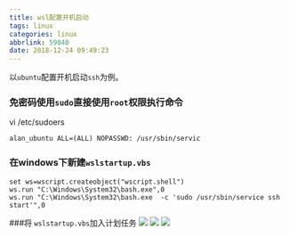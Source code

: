```yaml
---
title: wsl配置开机启动
tags: linux
categories: linux
abbrlink: 59040
date: 2018-12-24 09:49:23
---
```

以`ubuntu`配置开机启动`ssh`为例。
### 免密码使用`sudo`直接使用`root`权限执行命令
vi /etc/sudoers
<!-- more -->

```
alan_ubuntu ALL=(ALL) NOPASSWD: /usr/sbin/servic
```
### 在windows下新建`wslstartup.vbs`
```
set ws=wscript.createobject("wscript.shell")
ws.run "C:\Windows\System32\bash.exe",0
ws.run "C:\Windows\System32\bash.exe  -c 'sudo /usr/sbin/service ssh start'",0
```
###将 `wslstartup.vbs`加入计划任务
![](http://dada-image-bed.oss-cn-shenzhen.aliyuncs.com/18-12-24/94766517.jpg)
![](http://dada-image-bed.oss-cn-shenzhen.aliyuncs.com/18-12-24/9969189.jpg)
![](http://dada-image-bed.oss-cn-shenzhen.aliyuncs.com/18-12-24/23785132.jpg)